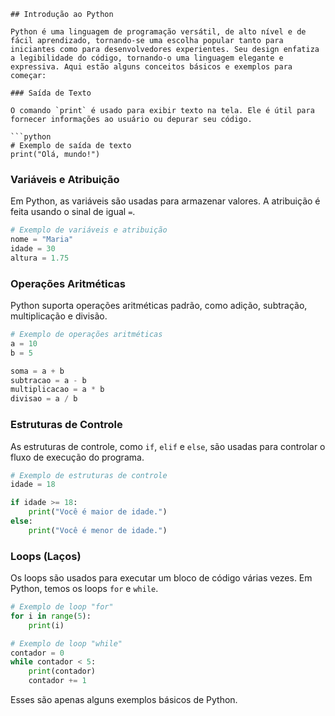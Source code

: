 ```
## Introdução ao Python

Python é uma linguagem de programação versátil, de alto nível e de fácil aprendizado, tornando-se uma escolha popular tanto para iniciantes como para desenvolvedores experientes. Seu design enfatiza a legibilidade do código, tornando-o uma linguagem elegante e expressiva. Aqui estão alguns conceitos básicos e exemplos para começar:

### Saída de Texto

O comando `print` é usado para exibir texto na tela. Ele é útil para fornecer informações ao usuário ou depurar seu código.

```python
# Exemplo de saída de texto
print("Olá, mundo!")
```

### Variáveis e Atribuição

Em Python, as variáveis são usadas para armazenar valores. A atribuição é feita usando o sinal de igual `=`.

```python
# Exemplo de variáveis e atribuição
nome = "Maria"
idade = 30
altura = 1.75
```

### Operações Aritméticas

Python suporta operações aritméticas padrão, como adição, subtração, multiplicação e divisão.

```python
# Exemplo de operações aritméticas
a = 10
b = 5

soma = a + b
subtracao = a - b
multiplicacao = a * b
divisao = a / b
```

### Estruturas de Controle

As estruturas de controle, como `if`, `elif` e `else`, são usadas para controlar o fluxo de execução do programa.

```python
# Exemplo de estruturas de controle
idade = 18

if idade >= 18:
    print("Você é maior de idade.")
else:
    print("Você é menor de idade.")
```

### Loops (Laços)

Os loops são usados para executar um bloco de código várias vezes. Em Python, temos os loops `for` e `while`.

```python
# Exemplo de loop "for"
for i in range(5):
    print(i)

# Exemplo de loop "while"
contador = 0
while contador < 5:
    print(contador)
    contador += 1
```

Esses são apenas alguns exemplos básicos de Python.